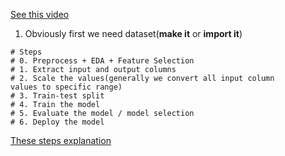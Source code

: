 [See this video](https://youtu.be/dr7z7a_8lQw?si=D03Y2pYaUyWGs0mN)

1. Obviously first we need dataset(**make it** or **import it**)

```
# Steps
# 0. Preprocess + EDA + Feature Selection
# 1. Extract input and output columns
# 2. Scale the values(generally we convert all input column
values to specific range)
# 3. Train-test split
# 4. Train the model
# 5. Evaluate the model / model selection
# 6. Deploy the model
```
[These steps explanation](https://youtu.be/dr7z7a_8lQw?si=qT33k6Fiz2MyFoCg&t=221)

